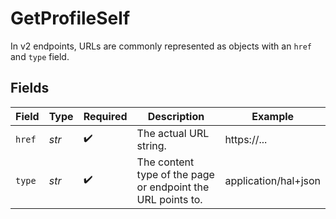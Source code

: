 # GetProfileSelf

In v2 endpoints, URLs are commonly represented as objects with an `href` and `type` field.


## Fields

| Field                                                       | Type                                                        | Required                                                    | Description                                                 | Example                                                     |
| ----------------------------------------------------------- | ----------------------------------------------------------- | ----------------------------------------------------------- | ----------------------------------------------------------- | ----------------------------------------------------------- |
| `href`                                                      | *str*                                                       | :heavy_check_mark:                                          | The actual URL string.                                      | https://...                                                 |
| `type`                                                      | *str*                                                       | :heavy_check_mark:                                          | The content type of the page or endpoint the URL points to. | application/hal+json                                        |